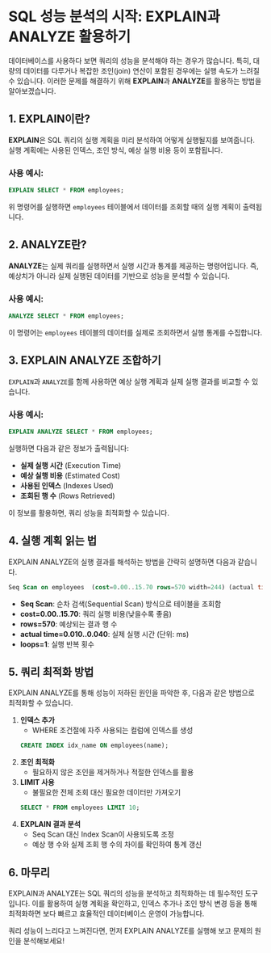 # SQL 성능 분석의 시작: EXPLAIN과 ANALYZE 활용하기

데이터베이스를 사용하다 보면 쿼리의 성능을 분석해야 하는 경우가 많습니다. 특히, 대량의 데이터를 다루거나 복잡한 조인(join) 연산이 포함된 경우에는 실행 속도가 느려질 수 있습니다. 이러한 문제를 해결하기 위해 **EXPLAIN**과 **ANALYZE**를 활용하는 방법을 알아보겠습니다.

## 1. EXPLAIN이란?
**EXPLAIN**은 SQL 쿼리의 실행 계획을 미리 분석하여 어떻게 실행될지를 보여줍니다. 실행 계획에는 사용된 인덱스, 조인 방식, 예상 실행 비용 등이 포함됩니다.

### 사용 예시:
```sql
EXPLAIN SELECT * FROM employees;
```
위 명령어를 실행하면 `employees` 테이블에서 데이터를 조회할 때의 실행 계획이 출력됩니다.

## 2. ANALYZE란?
**ANALYZE**는 실제 쿼리를 실행하면서 실행 시간과 통계를 제공하는 명령어입니다. 즉, 예상치가 아니라 실제 실행된 데이터를 기반으로 성능을 분석할 수 있습니다.

### 사용 예시:
```sql
ANALYZE SELECT * FROM employees;
```
이 명령어는 `employees` 테이블의 데이터를 실제로 조회하면서 실행 통계를 수집합니다.

## 3. EXPLAIN ANALYZE 조합하기
`EXPLAIN`과 `ANALYZE`를 함께 사용하면 예상 실행 계획과 실제 실행 결과를 비교할 수 있습니다.

### 사용 예시:
```sql
EXPLAIN ANALYZE SELECT * FROM employees;
```
실행하면 다음과 같은 정보가 출력됩니다:
- **실제 실행 시간** (Execution Time)
- **예상 실행 비용** (Estimated Cost)
- **사용된 인덱스** (Indexes Used)
- **조회된 행 수** (Rows Retrieved)

이 정보를 활용하면, 쿼리 성능을 최적화할 수 있습니다.

## 4. 실행 계획 읽는 법
EXPLAIN ANALYZE의 실행 결과를 해석하는 방법을 간략히 설명하면 다음과 같습니다.

```sql
Seq Scan on employees  (cost=0.00..15.70 rows=570 width=244) (actual time=0.010..0.040 rows=10 loops=1)
```
- **Seq Scan**: 순차 검색(Sequential Scan) 방식으로 테이블을 조회함
- **cost=0.00..15.70**: 쿼리 실행 비용(낮을수록 좋음)
- **rows=570**: 예상되는 결과 행 수
- **actual time=0.010..0.040**: 실제 실행 시간 (단위: ms)
- **loops=1**: 실행 반복 횟수

## 5. 쿼리 최적화 방법
EXPLAIN ANALYZE를 통해 성능이 저하된 원인을 파악한 후, 다음과 같은 방법으로 최적화할 수 있습니다.

1. **인덱스 추가**
   - WHERE 조건절에 자주 사용되는 컬럼에 인덱스를 생성
   ```sql
   CREATE INDEX idx_name ON employees(name);
   ```
2. **조인 최적화**
   - 필요하지 않은 조인을 제거하거나 적절한 인덱스를 활용
3. **LIMIT 사용**
   - 불필요한 전체 조회 대신 필요한 데이터만 가져오기
   ```sql
   SELECT * FROM employees LIMIT 10;
   ```
4. **EXPLAIN 결과 분석**
   - Seq Scan 대신 Index Scan이 사용되도록 조정
   - 예상 행 수와 실제 조회 행 수의 차이를 확인하여 통계 갱신

## 6. 마무리
EXPLAIN과 ANALYZE는 SQL 쿼리의 성능을 분석하고 최적화하는 데 필수적인 도구입니다. 이를 활용하여 실행 계획을 확인하고, 인덱스 추가나 조인 방식 변경 등을 통해 최적화하면 보다 빠르고 효율적인 데이터베이스 운영이 가능합니다.

쿼리 성능이 느리다고 느껴진다면, 먼저 EXPLAIN ANALYZE를 실행해 보고 문제의 원인을 분석해보세요!


